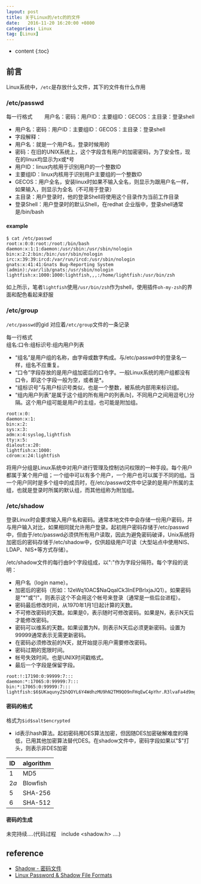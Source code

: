 ```yaml
---
layout: post
title: 关于Linux的/etc的的文件
date:   2016-11-20 16:20:00 +0800
categories: Linux 
tag: [Linux]
---
```


* content
{:toc}
 
## 前言
Linux系统中，`/etc`是存放什么文件，其下的文件有什么作用

### /etc/passwd

每一行格式　　
用户名：密码：用户ID：主要组ID：GECOS：主目录：登录shell   

- 用户名：密码：用户ID：主要组ID：GECOS：主目录：登录shell
- 字段解释：
- 用户名：就是一个用户名，登录时候用的
- 密码：在旧的UNIX系统上，这个字段含有用户的加密密码，为了安全性，现在的linux均显示为x或*号
- 用户ID：linux内核用于识别用户的一个整数ID
- 主要组ID：linux内核用于识别用户主要组的一个整数ID
- GECOS：用户全名，安装linux时如果不输入全名，则显示为跟用户名一样，如果输入，则显示为全名（不可用于登录）
- 主目录：用户登录时，他的登录Shell将使用这个目录作为当前工作目录
- 登录Shell：用户登录时的默认Shell，在redhat 企业版中，登录shell通常是/bin/bash

#### example

````
$ cat /etc/passwd
root:x:0:0:root:/root:/bin/bash
daemon:x:1:1:daemon:/usr/sbin:/usr/sbin/nologin
bin:x:2:2:bin:/bin:/usr/sbin/nologin
irc:x:39:39:ircd:/var/run/ircd:/usr/sbin/nologin
gnats:x:41:41:Gnats Bug-Reporting System (admin):/var/lib/gnats:/usr/sbin/nologin
lightfish:x:1000:1000:lightfish,,,:/home/lightfish:/usr/bin/zsh
````

如上所示，笔者`lightfish`使用`/usr/bin/zsh`作为shell，使用插件`oh-my-zsh`的界面和配色看起来舒服


### /etc/group

`/etc/passwd`的gid 对应着`/etc/group`文件的一条记录

每一行格式  
组名:口令:组标识号:组内用户列表  

- “组名”是用户组的名称，由字母或数字构成。与/etc/passwd中的登录名一样，组名不应重复。
- “口令”字段存放的是用户组加密后的口令字。一般Linux系统的用户组都没有口令，即这个字段一般为空，或者是*。
- “组标识号”与用户标识号类似，也是一个整数，被系统内部用来标识组。
- “组内用户列表”是属于这个组的所有用户的列表/b]，不同用户之间用逗号(,)分隔。这个用户组可能是用户的主组，也可能是附加组。

````
root:x:0:
daemon:x:1:
bin:x:2:
sys:x:3:
adm:x:4:syslog,lightfish
tty:x:5:
dialout:x:20:
lightfish:x:1000:
cdrom:x:24:lightfish
````

将用户分组是Linux系统中对用户进行管理及控制访问权限的一种手段。每个用户都属于某个用户组；一个组中可以有多个用户，一个用户也可以属于不同的组。当一个用户同时是多个组中的成员时，在/etc/passwd文件中记录的是用户所属的主组，也就是登录时所属的默认组，而其他组称为附加组。


### /etc/shadow

登录Linux时会要求输入用户名和密码。通常本地文件中会存储一份用户密码，并与用户输入对比，如果相同就允许用户登录。起初用户密码存储于/etc/passwd中，但由于/etc/passwd必须供所有用户读取，因此为避免密码破译，Unix系统将加密后的密码存储于/etc/shadow中，仅供超级用户可读（大型站点中使用NIS、LDAP、NIS+等方式存储）。   

/etc/shadow文件的每行由9个字段组成，以":"作为字段分隔符。每个字段的说明：

- 用户名（login name）。
- 加密后的密码（形如：$1$2eWq10AC$NaQqalCk3InEPBrIxjaJQ1）。如果密码是"*"或"!"，则表示这个不会用这个帐号来登录（通常是一些后台进程）。
- 密码最后修改时间，从1970年1月1日起计算的天数。
- 不可修改密码的天数。如果是0，表示随时可修改密码。如果是N，表示N天后才能修改密码。
- 密码可以维系的天数。如果设置为N，则表示N天后必须更新密码。设置为99999通常表示无需更新密码。
- 在密码必须修改前的N天，就开始提示用户需要修改密码。
- 密码过期的宽限时间。
- 帐号失效时间。也是UNIX时间戳格式。
- 最后一个字段是保留字段。

````
root:!:17190:0:99999:7:::
daemon:*:17065:0:99999:7:::
bin:*:17065:0:99999:7:::
lightfish:$6$UKaqunyZ$hQOYL6Y4WdhzMU9hN2TM9QO9nFHqEwC4pYhr.R3lvaFa4d9mgQkN5G5.PGAs7/GIjykZVmV5eW.Cv7eAPDCxg0:17210:0:99999:7:::
````

#### 密码的格式

格式为`$id$salt$encrypted`

- id表示hash算法。起初密码用DES算法加密，但因随DES加密破解难度的降低，已用其他加密算法替代DES。在shadow文件中，密码字段如果以"$"打头，则表示非DES加密  

 | ID     | algorithm  |  
 |:---|:---|
 | $1$    | MD5        |
 | $2a$   | Blowfish   |
 | $5$    | SHA-256    |
 | $6$    | SHA-512    |

#### 密码的生成

未完持续....(代码过程　include <shadow.h> ....)

## reference

- [Shadow - 密码文件]
- [Linux Password & Shadow File Formats]

[Shadow - 密码文件]:http://www.berlinix.com/linux/shadow.php
[Linux Password & Shadow File Formats]:http://www.tldp.org/LDP/lame/LAME/linux-admin-made-easy/shadow-file-formats.html



